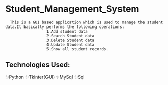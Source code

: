 # Student_Management_System
      This is a GUI based application which is used to manage the student data.It basically performs the following operations:
                      1.Add student data                       
                      2.Search Student data
                      3.Delete Student data
                      4.Update Student data
                      5.Show all student records.

## Technologies Used:
 ✨Python
 ✨Tkinter(GUI)
 ✨MySql
 ✨Sql

